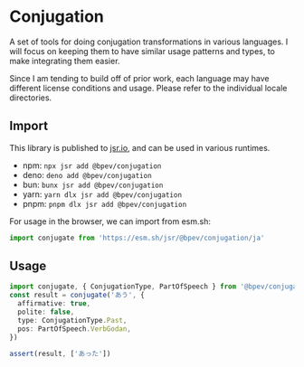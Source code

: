 # Conjugation

A set of tools for doing conjugation transformations in various languages. I
will focus on keeping them to have similar usage patterns and types, to make
integrating them easier.

Since I am tending to build off of prior work, each language may have different
license conditions and usage. Please refer to the individual locale directories.

## Import

This library is published to [jsr.io](https://jsr.io/@bpev/conjugation), and can
be used in various runtimes.

- npm: `npx jsr add @bpev/conjugation`
- deno: `deno add @bpev/conjugation`
- bun: `bunx jsr add @bpev/conjugation`
- yarn: `yarn dlx jsr add @bpev/conjugation`
- pnpm: `pnpm dlx jsr add @bpev/conjugation`

For usage in the browser, we can import from esm.sh:

```js
import conjugate from 'https://esm.sh/jsr/@bpev/conjugation/ja'
```

## Usage

```ts
import conjugate, { ConjugationType, PartOfSpeech } from '@bpev/conjugation/ja'
const result = conjugate('あう', {
  affirmative: true,
  polite: false,
  type: ConjugationType.Past,
  pos: PartOfSpeech.VerbGodan,
})

assert(result, ['あった'])
```
